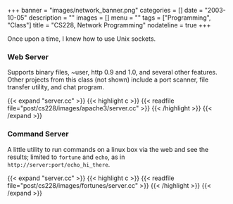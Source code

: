 +++
banner = "images/network_banner.png"
categories = []
date = "2003-10-05"
description = ""
images = []
menu = ""
tags = ["Programming", "Class"]
title = "CS228, Network Programming"
nodateline = true
+++

Once upon a time, I knew how to use Unix sockets. 

<!--more-->

### Web Server

Supports binary files, ~user, http 0.9 and 1.0, and several other features. Other projects from this class (not shown) include a port scanner, file transfer utility, and chat program.

{{< expand "server.cc" >}}
{{< highlight c >}}
{{< readfile file="post/cs228/images/apache3/server.cc" >}}
{{< /highlight >}}
{{< /expand >}}


### Command Server

A little utility to run commands on a linux box via the web and see the results; 
limited to `fortune` and `echo`, as in `http://server:port/echo_hi_there`. 

{{< expand "server.cc" >}}
{{< highlight c >}}
{{< readfile file="post/cs228/images/fortunes/server.cc" >}}
{{< /highlight >}}
{{< /expand >}}
